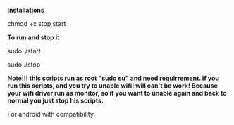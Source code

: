 **Installations**

chmod +x stop start

**To run and stop it**
 
sudo ./start

sudo ./stop

**Note!!! this scripts run as root "sudo su" and need requirrement.
if you run this scripts, and you try to unable wifi! will can't be work! 
Because your wifi driver run as monitor, so if you want to unable again and back to normal
you just stop his scripts.**

For android with compatibility.

